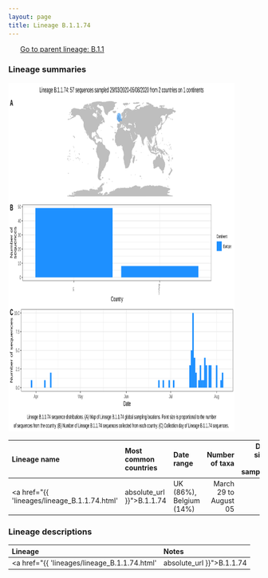 ```yaml
---
layout: page
title: Lineage B.1.1.74
---
```




<p>
<ul class="actions small">
	 <a href="{{ 'lineages/lineage_B.1.1.1.html' | absolute_url }}" class="button special fit">Go to parent lineage: B.1.1</a>
</ul>
</p>
<h3> Lineage summaries</h3>

<img src="../assets/images/B.1.1.74.svg" alt="B.1.1.74 lineage summary figure" width="90%" height="700px" />


| Lineage name | Most common countries | Date range | Number of taxa |  Days since last sampling | Known Travel | Recall value |
|:-----|:-----|:-------|-------:|-------:|:---------|--------:|
| <a href="{{ 'lineages/lineage_B.1.1.74.html' | absolute_url }}">B.1.1.74</a> | UK (86%), Belgium (14%) | March 29 to August 05 | 57 | 17 |  | 0.87 |

<h3>Lineage descriptions</h3>

| Lineage | Notes |
|:-----|:-----|
| <a href="{{ 'lineages/lineage_B.1.1.74.html' | absolute_url }}">B.1.1.74</a> | Northern Ireland/ Belgium lineage |

